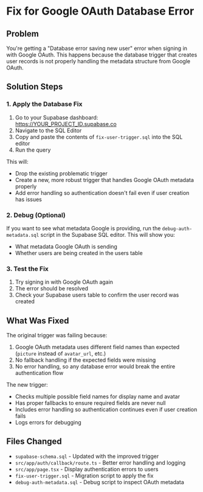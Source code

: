 # Fix for Google OAuth Database Error

## Problem
You're getting a "Database error saving new user" error when signing in with Google OAuth. This happens because the database trigger that creates user records is not properly handling the metadata structure from Google OAuth.

## Solution Steps

### 1. Apply the Database Fix

1. Go to your Supabase dashboard: https://YOUR_PROJECT_ID.supabase.co
2. Navigate to the SQL Editor
3. Copy and paste the contents of `fix-user-trigger.sql` into the SQL editor
4. Run the query

This will:
- Drop the existing problematic trigger
- Create a new, more robust trigger that handles Google OAuth metadata properly
- Add error handling so authentication doesn't fail even if user creation has issues

### 2. Debug (Optional)

If you want to see what metadata Google is providing, run the `debug-auth-metadata.sql` script in the Supabase SQL editor. This will show you:
- What metadata Google OAuth is sending
- Whether users are being created in the users table

### 3. Test the Fix

1. Try signing in with Google OAuth again
2. The error should be resolved
3. Check your Supabase users table to confirm the user record was created

## What Was Fixed

The original trigger was failing because:
1. Google OAuth metadata uses different field names than expected (`picture` instead of `avatar_url`, etc.)
2. No fallback handling if the expected fields were missing
3. No error handling, so any database error would break the entire authentication flow

The new trigger:
- Checks multiple possible field names for display name and avatar
- Has proper fallbacks to ensure required fields are never null
- Includes error handling so authentication continues even if user creation fails
- Logs errors for debugging

## Files Changed

- `supabase-schema.sql` - Updated with the improved trigger
- `src/app/auth/callback/route.ts` - Better error handling and logging
- `src/app/page.tsx` - Display authentication errors to users
- `fix-user-trigger.sql` - Migration script to apply the fix
- `debug-auth-metadata.sql` - Debug script to inspect OAuth metadata
